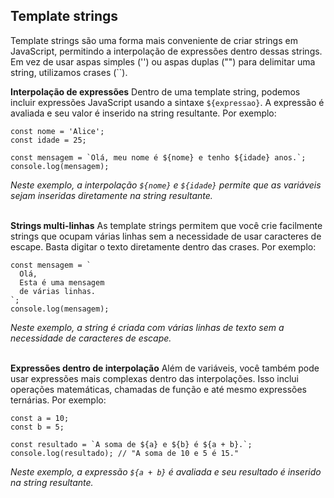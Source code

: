 ## Template strings
Template strings são uma forma mais conveniente de criar strings em JavaScript, permitindo a interpolação de expressões dentro dessas strings. Em vez de usar aspas simples ('') ou aspas duplas ("") para delimitar uma string, utilizamos crases (``).
<br>

**Interpolação de expressões**
Dentro de uma template string, podemos incluir expressões JavaScript usando a sintaxe `${expressao}`. A expressão é avaliada e seu valor é inserido na string resultante. Por exemplo:

```
const nome = 'Alice';
const idade = 25;

const mensagem = `Olá, meu nome é ${nome} e tenho ${idade} anos.`;
console.log(mensagem);
```
_Neste exemplo, a interpolação `${nome}` e `${idade}` permite que as variáveis sejam inseridas diretamente na string resultante._
<br><br>

**Strings multi-linhas**
As template strings permitem que você crie facilmente strings que ocupam várias linhas sem a necessidade de usar caracteres de escape. Basta digitar o texto diretamente dentro das crases. Por exemplo:

```
const mensagem = `
  Olá,
  Esta é uma mensagem
  de várias linhas.
`;
console.log(mensagem);
```
_Neste exemplo, a string é criada com várias linhas de texto sem a necessidade de caracteres de escape._
<br><br>

**Expressões dentro de interpolação**
Além de variáveis, você também pode usar expressões mais complexas dentro das interpolações. Isso inclui operações matemáticas, chamadas de função e até mesmo expressões ternárias. Por exemplo:

```
const a = 10;
const b = 5;

const resultado = `A soma de ${a} e ${b} é ${a + b}.`;
console.log(resultado); // "A soma de 10 e 5 é 15."
```
_Neste exemplo, a expressão `${a + b}` é avaliada e seu resultado é inserido na string resultante._
<br><br>

